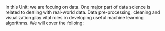 In this Unit: 
we are focuing on data. One major part of data science is related to dealing with real-world data. Data pre-processing, cleaning and visualization play vital roles in developing useful machine learning algorithms. We will cover the folloing: 

